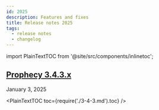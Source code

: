 ```yaml
---
id: 2025
description: Features and fixes
title: Release notes 2025
tags:
  - release notes
  - changelog
---
```


import PlainTextTOC from '@site/src/components/inlinetoc';

## [Prophecy 3.4.3.x](docs/release_notes/2025/3-4-3.md)

January 3, 2025

<PlainTextTOC toc={require('./3-4-3.md').toc} />
